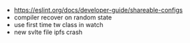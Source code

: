 - https://eslint.org/docs/developer-guide/shareable-configs
- compiler recover on random state
- use first time tw class in watch
- new svlte file ipfs crash